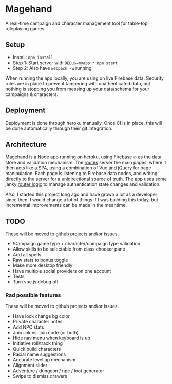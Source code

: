 # Magehand
A real-time campaign and character management tool for table-top roleplaying games.

## Setup
- Install: `npm install`
- Step 1: Start server with `DEBUG=myapp:* npm start`
- Step 2: Also have `webpack -w` running

When running the app locally, you are using on live Firebase data. Security rules are in place to prevent tampering with unathenticated data, but nothing is stopping you from messing up your data/schema for your campaigns & characters.

## Deployment
Deployment is done through heroku manually. Once CI is in place, this will be done automatically through their git integration.

## Architecture
Magehand is a Node app running on heroku, using Firebase 🔥 as the data store and validation mechanism. The [routes](https://github.com/bananatron/mage-hand/blob/master/routes.js) server the main pages, where it then acts like a SPA, using a combination of Vue and jQuery for page manipulation. Each page is listening to Firebase data nodes, and writing directly to the server for a unidirectional source of truth. The app uses some janky [router logic](https://github.com/bananatron/mage-hand/blob/master/frontend/router.js) to manage authentication state changes and validation.

*Also*, I started this project long ago and have grown a lot as a developer since then. I would change a lot of things if I was building this today, but incremental improvements can be made in the meantime.


## TODO
These will be moved to github projects and/or issues.
- !Campaign game type + character/campaign type validation
- Allow skills to be selectable from class chooser pane
- Add all spells
- Raw stats to bonus toggle
- Make more desktop friendly
- Have multiple social providers on one account
- Tests
- Turn vue.js debug off


### Rad possible features
These will be moved to github projects and/or issues.
- Have lock change bg color
- Private character notes
- Add NPC stats
- Join link vs. join code (or both)
- Hide nav menu when keyboard is up
- Initiative roll/track thing
- Quick build characters
- Racial name suggestions
- Accurate level up mechanism
- Alignment slider
- Adventure / dungeon / npc / loot generator
- Swipe to dismiss drawers
